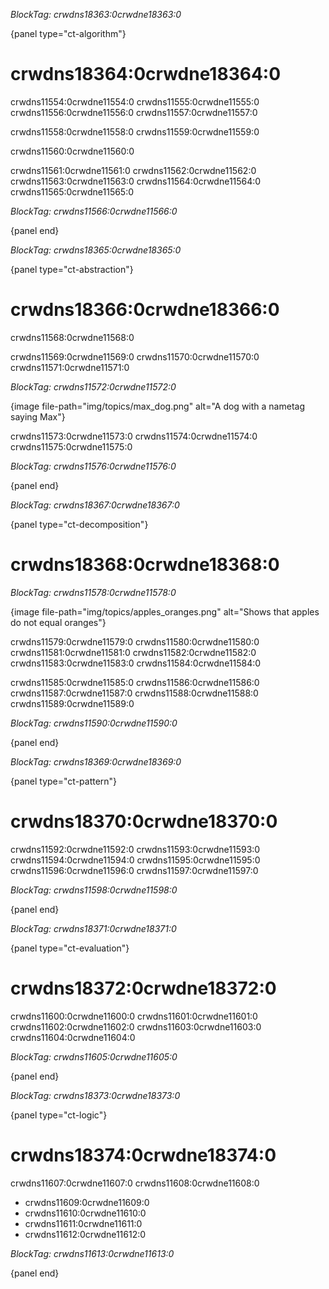 *BlockTag: crwdns18363:0crwdne18363:0*

{panel type="ct-algorithm"}

# crwdns18364:0crwdne18364:0

crwdns11554:0crwdne11554:0 crwdns11555:0crwdne11555:0 crwdns11556:0crwdne11556:0 crwdns11557:0crwdne11557:0

crwdns11558:0crwdne11558:0 crwdns11559:0crwdne11559:0

crwdns11560:0crwdne11560:0

crwdns11561:0crwdne11561:0 crwdns11562:0crwdne11562:0 crwdns11563:0crwdne11563:0 crwdns11564:0crwdne11564:0 crwdns11565:0crwdne11565:0

*BlockTag: crwdns11566:0crwdne11566:0*

{panel end}

*BlockTag: crwdns18365:0crwdne18365:0*

{panel type="ct-abstraction"}

# crwdns18366:0crwdne18366:0

crwdns11568:0crwdne11568:0

crwdns11569:0crwdne11569:0 crwdns11570:0crwdne11570:0 crwdns11571:0crwdne11571:0

*BlockTag: crwdns11572:0crwdne11572:0*

{image file-path="img/topics/max_dog.png" alt="A dog with a nametag saying Max"}

crwdns11573:0crwdne11573:0 crwdns11574:0crwdne11574:0 crwdns11575:0crwdne11575:0

*BlockTag: crwdns11576:0crwdne11576:0*

{panel end}

*BlockTag: crwdns18367:0crwdne18367:0*

{panel type="ct-decomposition"}

# crwdns18368:0crwdne18368:0

*BlockTag: crwdns11578:0crwdne11578:0*

{image file-path="img/topics/apples_oranges.png" alt="Shows that apples do not equal oranges"}

crwdns11579:0crwdne11579:0 crwdns11580:0crwdne11580:0 crwdns11581:0crwdne11581:0 crwdns11582:0crwdne11582:0 crwdns11583:0crwdne11583:0 crwdns11584:0crwdne11584:0

crwdns11585:0crwdne11585:0 crwdns11586:0crwdne11586:0 crwdns11587:0crwdne11587:0 crwdns11588:0crwdne11588:0 crwdns11589:0crwdne11589:0

*BlockTag: crwdns11590:0crwdne11590:0*

{panel end}

*BlockTag: crwdns18369:0crwdne18369:0*

{panel type="ct-pattern"}

# crwdns18370:0crwdne18370:0

crwdns11592:0crwdne11592:0 crwdns11593:0crwdne11593:0 crwdns11594:0crwdne11594:0 crwdns11595:0crwdne11595:0 crwdns11596:0crwdne11596:0 crwdns11597:0crwdne11597:0

*BlockTag: crwdns11598:0crwdne11598:0*

{panel end}

*BlockTag: crwdns18371:0crwdne18371:0*

{panel type="ct-evaluation"}

# crwdns18372:0crwdne18372:0

crwdns11600:0crwdne11600:0 crwdns11601:0crwdne11601:0 crwdns11602:0crwdne11602:0 crwdns11603:0crwdne11603:0 crwdns11604:0crwdne11604:0

*BlockTag: crwdns11605:0crwdne11605:0*

{panel end}

*BlockTag: crwdns18373:0crwdne18373:0*

{panel type="ct-logic"}

# crwdns18374:0crwdne18374:0

crwdns11607:0crwdne11607:0 crwdns11608:0crwdne11608:0

- crwdns11609:0crwdne11609:0
- crwdns11610:0crwdne11610:0
- crwdns11611:0crwdne11611:0
- crwdns11612:0crwdne11612:0

*BlockTag: crwdns11613:0crwdne11613:0*

{panel end}